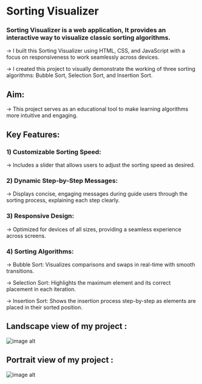 # Sorting Visualizer


### Sorting Visualizer is a web application,  It provides an interactive way to visualize classic sorting algorithms.

-> I built this Sorting Visualizer using HTML, CSS, and JavaScript with a focus on responsiveness to work seamlessly across devices.

-> I created this project to visually demonstrate the working of three sorting algorithms: Bubble Sort, Selection Sort, and Insertion Sort.



## Aim: 
-> This project serves as an educational tool to make learning algorithms more intuitive and engaging.



## Key Features:

### 1) Customizable Sorting Speed: 
-> Includes a slider that allows users to adjust the sorting speed as desired.

### 2) Dynamic Step-by-Step Messages: 
-> Displays concise, engaging messages during guide users through the sorting process, explaining each step clearly.

### 3) Responsive Design: 
-> Optimized for devices of all sizes, providing a seamless experience across screens.

### 4) Sorting Algorithms:
-> Bubble Sort: Visualizes comparisons and swaps in real-time with smooth transitions.

-> Selection Sort: Highlights the maximum element and its correct placement in each iteration.

-> Insertion Sort: Shows the insertion process step-by-step as elements are placed in their sorted position.


## Landscape view of my project :


![image alt](https://github.com/user-attachments/assets/7ff04614-0121-477f-afdd-42067047aa75)


## Portrait view of my project :


![image alt](https://github.com/user-attachments/assets/cae60936-f663-4abd-a2b7-bc981ff909f9)
